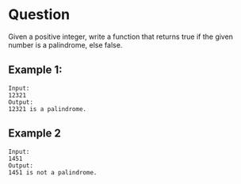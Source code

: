 # Question

Given a positive integer, write a function that returns true if the given number is a palindrome, else false.  
## Example 1:

```
Input:
12321
Output:
12321 is a palindrome.
```
## Example 2

```
Input:
1451
Output:
1451 is not a palindrome.
```


